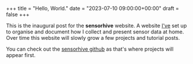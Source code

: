 +++
title = "Hello, World."
date = "2023-07-10 09:00:00+00:00"
draft = false
+++

This is the inaugural post for the **sensorhive** website. A website [I've](https://supakeen.com) set up to organise and document how I collect and present sensor data at home. Over time this website will slowly grow a few projects and tutorial posts.

You can check out the [sensorhive github](https://github.com/sensorhive) as that's where projects will appear first.
